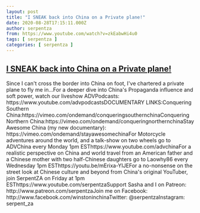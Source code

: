 ```yaml
---
layout: post
title: "I SNEAK back into China on a Private plane!"
date: 2020-08-28T17:15:11.000Z
author: serpentza
from: https://www.youtube.com/watch?v=zkEabwHi4u0
tags: [ serpentza ]
categories: [ serpentza ]
---
```

<!--1598634911000-->
[I SNEAK back into China on a Private plane!](https://www.youtube.com/watch?v=zkEabwHi4u0)
------

<div>
Since I can't cross the border into China on foot, I've chartered a private plane to fly me in...For a deeper dive into China's Propaganda influence and soft power, watch our liveshow ADVPodcasts: https://www.youtube.com/advpodcastsDOCUMENTARY LINKS:Conquering Southern China:https://vimeo.com/ondemand/conqueringsouthernchinaConquering Northern China:https://vimeo.com/ondemand/conqueringnorthernchinaStay Awesome China (my new documentary): https://vimeo.com/ondemand/stayawesomechinaFor Motorcycle adventures around the world, and a talk-show on two wheels go to ADVChina every Monday 1pm ESThttps://www.youtube.com/advchinaFor a realistic perspective on China and world travel from an American father and a Chinese mother with two half-Chinese daughters go to Laowhy86 every Wednesday 1pm ESThttps://youtu.be/mErixa-YIJEFor a no-nonsense on the street look at Chinese culture and beyond from China's original YouTuber, join SerpentZA on Friday at 1pm ESThttps://www.youtube.com/serpentzaSupport Sasha and I on Patreon: http://www.patreon.com/serpentzaJoin me on Facebook: http://www.facebook.com/winstoninchinaTwitter: @serpentzaInstagram: serpent_za
</div>
